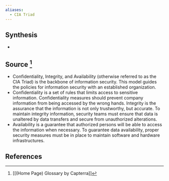 ```yaml
---
aliases:
  - CIA Triad
---
```

## Synthesis
- 
## Source [^1]
- Confidentiality, Integrity, and Availability (otherwise referred to as the CIA Triad) is the backbone of information security. This model guides the policies for information security with an established organization.
- Confidentiality is a set of rules that limits access to sensitive information. Confidentiality measures should prevent company information from being accessed by the wrong hands. Integrity is the assurance that the information is not only trustworthy, but accurate. To maintain integrity information, security teams must ensure that data is unaltered by data transfers and secure from unauthorized alterations.
- Availability is a guarantee that authorized persons will be able to access the information when necessary. To guarantee data availability, proper security measures must be in place to maintain software and hardware infrastructures.
## References

[^1]: [[(Home Page) Glossary by Capterra]]